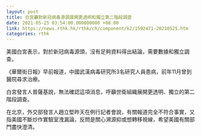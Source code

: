 ```yaml
---
layout: post
title: 白宮籲對新冠病毒源頭展開更透明和獨立第二階段調查
date: 2021-05-25 03:54:00.000000000 +08:00
link: https://news.rthk.hk/rthk/ch/component/k2/1592471-20210525.htm
categories: rthk
---
```


美國白宮表示，對於新冠病毒源頭，沒有足夠資料得出結論，需要數據和獨立調查。

《華爾街日報》早前報道，中國武漢病毒研究所3名研究人員患病，前年11月曾到醫院尋求治療。

白宮發言人普薩基說，無法確認這項消息，呼籲世衛組織展開更透明、獨立的第二階段調查。

在北京，外交部發言人趙立堅昨天在例行記者會說，有關報道完全不符合事實，又指美國不斷炒作實驗室洩漏論，反問是關心溯源抑或想轉移視線，希望美國有關部門盡快澄清。
